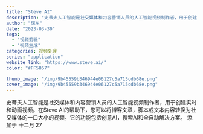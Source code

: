 ```yaml
---
title: "Steve AI"
description: "史蒂夫人工智能是社交媒体和内容营销人员的人工智能视频制作者，用于创建实时和动画视频。在Steve AI的帮助下，您可以将"
author: "瑞东"
date: "2023-03-30"
tags:
  - "视频剪辑"
  - "视频生成"
categories: 视频处理
series: "application"
website_link: "https://www.steve.ai/"
color: "#FF5867"

thumb_image: "/img/9b45559b346944e06127c5a715cdb68e.png"
cover_image: "/img/9b45559b346944e06127c5a715cdb68e.png"
---
```


史蒂夫人工智能是社交媒体和内容营销人员的人工智能视频制作者，用于创建实时和动画视频。在Steve AI的帮助下，您可以将博客文章，脚本或文本内容转换为社交媒体的一口大小的视频。它的功能包括创意AI，搜索AI和全自动解决方案。 添加于 十二月 27